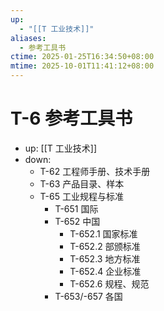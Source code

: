```yaml
---
up:
  - "[[T 工业技术]]"
aliases:
  - 参考工具书
ctime: 2025-01-25T16:34:50+08:00
mtime: 2025-10-01T11:41:12+08:00
---
```


# T-6 参考工具书

- up: [[T 工业技术]]
- down:
	- T-62 工程师手册、技术手册
	- T-63 产品目录、样本
	- T-65 工业规程与标准
		- T-651 国际
		- T-652 中国
			- T-652.1 国家标准
			- T-652.2 部颁标准
			- T-652.3 地方标准
			- T-652.4 企业标准
			- T-652.6 规程、规范
		- T-653/-657 各国
